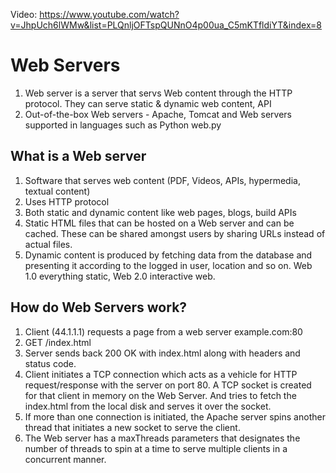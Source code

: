 Video: https://www.youtube.com/watch?v=JhpUch6lWMw&list=PLQnljOFTspQUNnO4p00ua_C5mKTfldiYT&index=8

# Web Servers

1. Web server is a server that servs Web content through the HTTP protocol. They can serve static & dynamic web content, API
2. Out-of-the-box Web servers - Apache, Tomcat and Web servers supported in languages such as Python web.py


## What is a Web server

1. Software that serves web content (PDF, Videos, APIs, hypermedia, textual content)
2. Uses HTTP protocol
3. Both static and dynamic content like web pages, blogs, build APIs
4. Static HTML files that can be hosted on a Web server and can be cached. These can be shared amongst users by sharing URLs instead of actual files.
5. Dynamic content is produced by fetching data from the database and presenting it according to the logged in user, location and so on. Web 1.0 everything static, Web 2.0 interactive web.

## How do Web Servers work?

1. Client (44.1.1.1) requests a page from a web server example.com:80
2. GET /index.html
3. Server sends back 200 OK with index.html along with headers and status code.
4. Client initiates a TCP connection which acts as a vehicle for HTTP request/response with the server on port 80. A TCP socket is created for that client in memory on the Web Server. And tries to fetch the index.html from the local disk and serves it over the socket. 
5. If more than one connection is initiated, the Apache server spins another thread that initiates a new socket to serve the client.
6. The Web server has a maxThreads parameters that designates the number of threads to spin at a time to serve multiple clients in a concurrent manner.